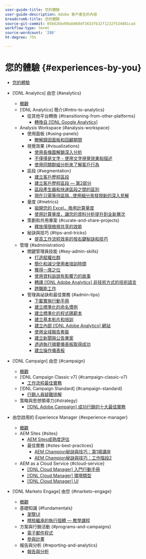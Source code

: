 ```yaml
---
user-guide-title: 您的體驗
user-guide-description: Adobe 客戶產生的內容
breadcrumb-title: 您的體驗
source-git-commit: 058d26bd99ab060df3633fb32f1232f534881ca4
workflow-type: tm+mt
source-wordcount: '288'
ht-degree: 75%

---
```



# 您的體驗 {#experiences-by-you}

+ [您的體驗](/help/overview.md)

+ [!DNL Analytics] 由您 {#analytics}
   + [概觀](/help/analytics/overview.md)
   + [!DNL Analytics] 簡介{#intro-to-analytics}
      + 從其他平台轉換 {#transitioning-from-other-platforms}
         + [轉換自 [!DNL Google Analytics]](/help/analytics/intro-to-analytics/transitioning-from-other-platforms/transition-from-google-analytics.md)
   + Analysis Workspace {#analysis-workspace}
      + 使用面板 {#using-panels}
         + [瞭解歸因面板和回顧期間](/help/analytics/analysis-workspace/using-panels/understanding-adobe-analytics-attribution-panel-and-lookback-windows.md)
      + 視覺效果 {#visualizations}
         + [使用長條圖解鎖深入分析](/help/analytics/analysis-workspace/visualizations/unlocking-insights-with-histograms.md)
         + [不僅僅是文字 - 使用文字視覺效果和描述](/help/analytics/analysis-workspace/visualizations/more-than-words-using-text-visualizations-and-descriptions.md)
         + [使用同類群組分析來了解客戶行為](/help/analytics/analysis-workspace/visualizations/use-cohort-analysis-to-understand-customer-behavior.md)
      + 區段 {#segmentation}
         + [建立客戶歷程區段](/help/analytics/analysis-workspace/segmentation/building-customer-journey-segments.md)
         + [建立客戶歷程區段 — 第2部分](/help/analytics/analysis-workspace/segmentation/building-customer-journey-segments-part-two.md)
         + [區段產生器和快速區段之間的區別](/help/analytics/analysis-workspace/segmentation/differences-between-the-segment-builder-and-quick-segments.md)
         + [現在只需等待區隔...使用細分來發現新的深入見解](/help/analytics/analysis-workspace/segmentation/segmentation-to-discover-new-insights.md)
      + 量度 {#metrics}
         + [拋開您的 Excel，換用計算量度](/help/analytics/analysis-workspace/metrics/goodbye-excel-hello-calculated-metrics.md)
         + [使用計算量度，讓您的資料分析提升到全新層次](../analytics/analysis-workspace/metrics/take-your-data-analysis-to-the-next-level-with-calculated-metrics.md)
      + 策劃和共用專案 {#curate-and-share-projects}
         + [釋放僅限檢視共享的效能](/help/analytics/analysis-workspace/curate-and-share-projects/unlocking-the-power-of-view-only-sharing.md)
      + 秘訣與技巧 {#tips-and-tricks}
         + [提高工作流程效率的按右鍵秘訣和技巧](/help/analytics/analysis-workspace/tips-and-tricks/right-click-tips-and-tricks-for-more-efficient-workflows.md)
   + 管理 {#administration}
      + 關鍵管理員技能 {#key-admin-skills}
         + [打造賦權社群](/help/analytics/administration/key-admin-skills/empowered-community.md)
         + [簡化和減少使用者培訓時間](/help/analytics/administration/key-admin-skills/simplify-training-users.md)
         + [獲得一席之位](/help/analytics/administration/key-admin-skills/gaining-a-seat-at-the-table.md)
         + [使用資料訴說有影響力的故事](/help/analytics/administration/key-admin-skills/telling-impactful-stories-with-data.md)
         + [轉譯 [!DNL Adobe Analytics] 非技術方式的技術語言](/help/analytics/administration/key-admin-skills/translating-adobe-analytics-technical-language.md)
         + [跨職能工作](/help/analytics/administration/key-admin-skills/working-cross-functionally.md)
      + 管理員祕訣和最佳實務 {#admin-tips}
         + [下載實施行動手冊](/help/analytics/administration/admin-tips/download-the-adobe-analytics-implementation-playbook.md)
         + [建立標準化的命名慣例](/help/analytics/administration/admin-tips/create-standardized-naming-conventions.md)
         + [建立標準化的程式碼範本](/help/analytics/administration/admin-tips/create-standardized-code-templates.md)
         + [建立基本影片和培訓](/help/analytics/administration/admin-tips/create-basic-videos-and-training.md)
         + [建立內部 [!DNL Adobe Analytics] 網站](/help/analytics/administration/admin-tips/create-an-internal-adobe-analytics-site.md)
         + [使用全域報告套裝](/help/analytics/administration/admin-tips/use-a-global-report-suite.md)
         + [建立新聞與公告專案](/help/analytics/administration/admin-tips/create-a-news-and-announcements-project.md)
         + [透過執行摘要儀表板取得成功](/help/analytics/administration/admin-tips/driving-success-with-executive-summary-dashboards.md)
         + [建立操作儀表板](/help/analytics/administration/admin-tips/create-operational-dashboards.md)
+ [!DNL Campaign] 由您 {#campaign}
   + [概觀](/help/campaign/overview.md)
   + [!DNL Campaign Classic v7] {#campaign-classic-v7}
      + [工作流程最佳實務](/help/campaign/ac-v7/workflow-best-practices-for-marketers.md)
   + [!DNL Campaign Standard] {#campaign-standard}
      + [行銷人員疑難排解](/help/campaign/acs/troubleshooting-for-marketers.md)
   + 策略與思想領導力{#strategy}
      + [ [!DNL Adobe Campaign]  成功行銷的十大最佳實務](/help/campaign/10-best-practices-for-marketers.md)
+ 由您啟用的 Experience Manager {#experience-manager}
   + [概觀](/help/experience-manager/overview.md)
   + AEM Sites {#sites}
      + [AEM Sites成熟度評估](/help/experience-manager/sites/expert-resources/maturity-assessment.md)
      + 最佳實務 {#sites-best-practices}
         + [AEM Champion秘訣與技巧：第1場講座](/help/experience-manager/sites/expert-resources/champion-tips-1.md)
         + [AEM Champion秘訣與技巧：工作階段2](/help/experience-manager/sites/expert-resources/champion-tips-2.md)
   + AEM as a Cloud Service {#cloud-service}
      + [[!DNL Cloud Manager] 入門行動手冊](/help/experience-manager/cloud-service/expert-resources/aem-champions/onboarding-playbook.md)
      + [[!DNL Cloud Manager] 環境類型](/help/experience-manager/cloud-service/expert-resources/aem-champions/environment-types.md)
      + [[!DNL Cloud Manager] UI](/help/experience-manager/cloud-service/expert-resources/aem-champions/cloud-manager-ui.md)
+ [!DNL Marketo Engage] 由您 {#marketo-engage}
   + [概觀](/help/marketo/overview.md)
   + 基礎知識 {#fundamentals}
      + [瀏覽UI](/help/marketo/fundamentals/ui-navigation.md)
      + [稽核繼承的執行個體 — 教學課程](https://experienceleague.adobe.com/docs/experiences-by-you/auditing-an-inherited-instance/overview.html)
   + 方案與行銷活動 {#programs-and-campaigns}
      + [電子郵件程式](/help/marketo/programs/email-programs.md)
      + [參與計畫](/help/marketo/programs/engagement-programs.md)
   + 報告與分析 {#reporting-and-analytics}
      + [報告與分析](/help/marketo/reporting/reporting-and-analytics.md)
